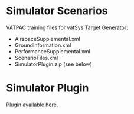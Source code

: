 # Simulator Scenarios

VATPAC training files for vatSys Target Generator:
- AirspaceSupplemental.xml
- GroundInformation.xml
- PerformanceSupplemental.xml
- ScenarioFiles.xml
- SimulatorPlugin.zip (see below)

# Simulator Plugin

[Plugin available here.](https://github.com/badvectors/SimulatorPlugin)
